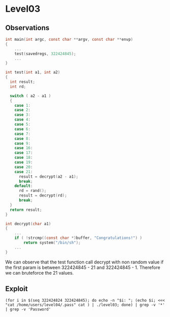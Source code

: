 # Level03

## Observations

```c
int main(int argc, const char **argv, const char **envp)
{
    ...
    test(savedregs, 322424845);
    ...
}

int test(int a1, int a2)
{
  int result;
  int rd;

  switch ( a2 - a1 )
  {
    case 1:
    case 2:
    case 3:
    case 4:
    case 5:
    case 6:
    case 7:
    case 8:
    case 9:
    case 16:
    case 17:
    case 18:
    case 19:
    case 20:
    case 21:
      result = decrypt(a2 - a1);
      break;
    default:
      rd = rand();
      result = decrypt(rd);
      break;
  }
  return result;
}

int decrypt(char a1)
{
    ...
    if ( !strcmp((const char *)buffer, "Congratulations!") )
        return system("/bin/sh");
    ...
}
```

We can observe that the test function call decrypt with non random value if the first param is between 322424845 - 21 and 322424845 - 1.
Therefore we can bruteforce the 21 values.

## Exploit
```shell
(for i in $(seq 322424824 322424845); do echo -n "$i: "; (echo $i; <<< "cat /home/users/level04/.pass" cat ) | ./level03; done) | grep -v '*' | grep -v 'Password'
```
